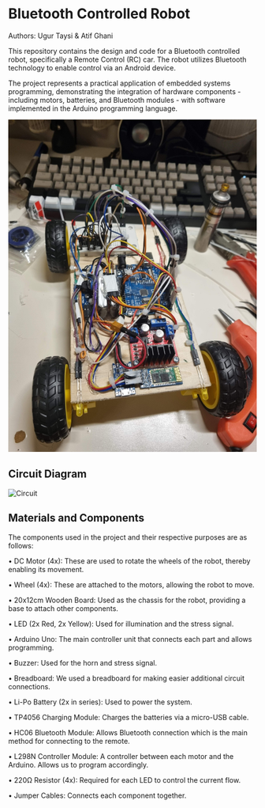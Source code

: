 # Bluetooth Controlled Robot

Authors: Ugur Taysi & Atif Ghani

This repository contains the design and code for a Bluetooth controlled robot, specifically a Remote Control (RC) car. The robot utilizes Bluetooth technology to enable control via an Android device.

The project represents a practical application of embedded systems programming, demonstrating the integration of hardware components - including motors, batteries, and Bluetooth modules - with software implemented in the Arduino programming language.

![Main Image](pictures/With_Cabling.jpg)

## Circuit Diagram

![Circuit](pictures/Circuit.png)

## Materials and Components

The components used in the project and their respective purposes are as follows:

• DC Motor (4x): These are used to rotate the wheels of the robot, thereby enabling its
movement.

• Wheel (4x): These are attached to the motors, allowing the robot to move.

• 20x12cm Wooden Board: Used as the chassis for the robot, providing a base to attach other
components.

• LED (2x Red, 2x Yellow): Used for illumination and the stress signal.

• Arduino Uno: The main controller unit that connects each part and allows programming.

• Buzzer: Used for the horn and stress signal.

• Breadboard: We used a breadboard for making easier additional circuit connections.

• Li-Po Battery (2x in series): Used to power the system.

• TP4056 Charging Module: Charges the batteries via a micro-USB cable.

• HC06 Bluetooth Module: Allows Bluetooth connection which is the main method for
connecting to the remote.

• L298N Controller Module: A controller between each motor and the Arduino. Allows us to
program accordingly.

• 220Ω Resistor (4x): Required for each LED to control the current flow.

• Jumper Cables: Connects each component together.